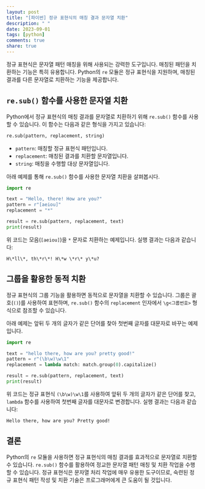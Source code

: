 ```yaml
---
layout: post
title: "[파이썬] 정규 표현식의 매칭 결과 문자열 치환"
description: " "
date: 2023-09-01
tags: [python]
comments: true
share: true
---
```


정규 표현식은 문자열 패턴 매칭을 위해 사용되는 강력한 도구입니다. 매칭된 패턴을 치환하는 기능은 특히 유용합니다. Python의 `re` 모듈은 정규 표현식을 지원하며, 매칭된 결과를 다른 문자열로 치환하는 기능을 제공합니다.

## `re.sub()` 함수를 사용한 문자열 치환

Python에서 정규 표현식의 매칭 결과를 문자열로 치환하기 위해 `re.sub()` 함수를 사용할 수 있습니다. 이 함수는 다음과 같은 형식을 가지고 있습니다:

```python
re.sub(pattern, replacement, string)
```

- `pattern`: 매칭할 정규 표현식 패턴입니다.
- `replacement`: 매칭된 결과를 치환할 문자열입니다.
- `string`: 매칭을 수행할 대상 문자열입니다.

아래 예제를 통해 `re.sub()` 함수를 사용한 문자열 치환을 살펴봅시다.

```python
import re

text = "Hello, there! How are you?"
pattern = r"[aeiou]"
replacement = "*"

result = re.sub(pattern, replacement, text)
print(result)
```

위 코드는 모음(`[aeiou]`)을 `*` 문자로 치환하는 예제입니다. 실행 결과는 다음과 같습니다:

```
H\*ll\*, th\*r\*! H\*w \*r\* y\*u?
```

## 그룹을 활용한 동적 치환

정규 표현식의 그룹 기능을 활용하면 동적으로 문자열을 치환할 수 있습니다. 그룹은 괄호(`()`)를 사용하여 표현하며, `re.sub()` 함수의 `replacement` 인자에서 `\g<그룹번호>` 형식으로 참조할 수 있습니다.

아래 예제는 앞뒤 두 개의 글자가 같은 단어를 찾아 첫번째 글자를 대문자로 바꾸는 예제입니다.

```python
import re

text = "hello there, how are you? pretty good!"
pattern = r"(\b\w)\w\1"
replacement = lambda match: match.group(0).capitalize()

result = re.sub(pattern, replacement, text)
print(result)
```

위 코드는 정규 표현식 `(\b\w)\w\1`를 사용하여 앞뒤 두 개의 글자가 같은 단어를 찾고, `lambda` 함수를 사용하여 첫번째 글자를 대문자로 변경합니다. 실행 결과는 다음과 같습니다:

```
Hello there, how are you? Pretty good!
```

## 결론

Python의 `re` 모듈을 사용하면 정규 표현식의 매칭 결과를 효과적으로 문자열로 치환할 수 있습니다. `re.sub()` 함수를 활용하여 정교한 문자열 패턴 매칭 및 치환 작업을 수행할 수 있습니다. 정규 표현식은 문자열 처리 작업에 매우 유용한 도구이므로, 숙련된 정규 표현식 패턴 작성 및 치환 기술은 프로그래머에게 큰 도움이 될 것입니다.